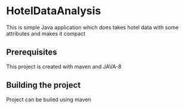 # HotelDataAnalysis
This is simple Java application which does takes hotel data with some attributes and makes it compact

## Prerequisites 
This project is created with maven and JAVA-8

## Building the project
Project can be builed using maven
